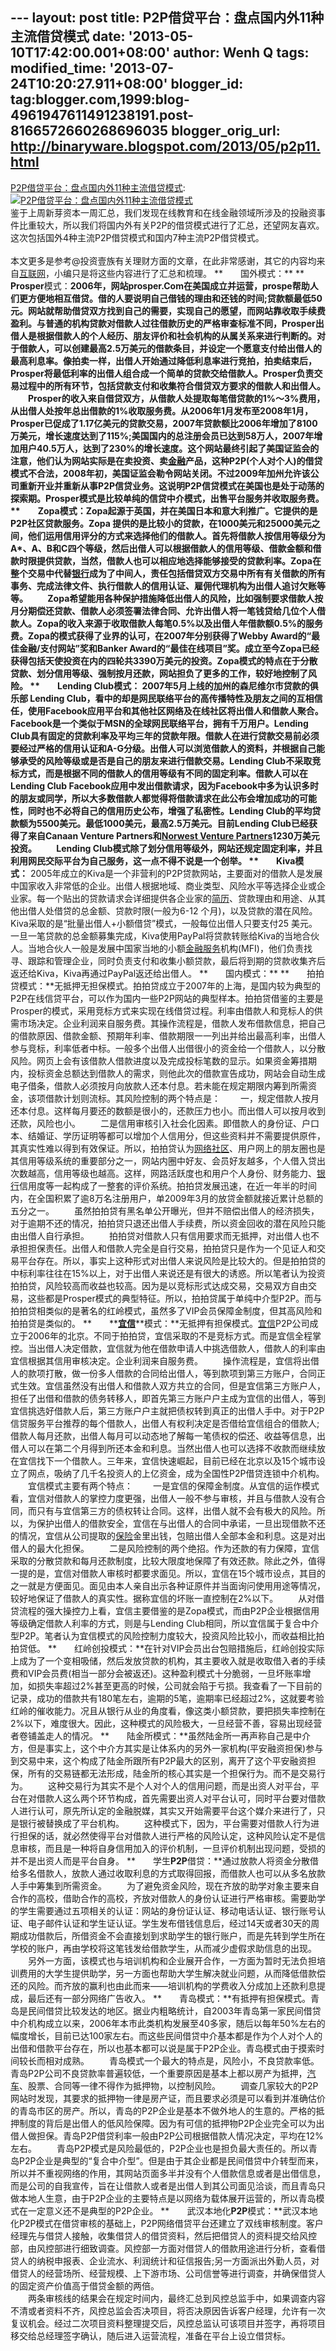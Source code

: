 --- layout: post title: P2P借贷平台：盘点国内外11种主流借贷模式 date:
'2013-05-10T17:42:00.001+08:00' author: Wenh Q tags: modified\_time:
'2013-07-24T10:20:27.911+08:00' blogger\_id:
tag:blogger.com,1999:blog-4961947611491238191.post-8166572660268696035
blogger\_orig\_url: http://binaryware.blogspot.com/2013/05/p2p11.html
---
[P2P借贷平台：盘点国内外11种主流借贷模式](http://news.pedaily.cn/newseed/201305/20130510348279.shtml):
[![P2P借贷平台：盘点国内外11种主流借贷模式](http://pic.pedaily.cn/201301/20130124@17056.jpg)](http://news.pedaily.cn/newseed/201305/20130510348279.shtml)\
鉴于上周新芽资本一周汇总，我们发现在线教育和在线金融领域所涉及的投融资事件比重较大，所以我们将国内外有关P2P的借贷模式进行了汇总，还望网友喜欢。这次包括国外4种主流P2P借贷模式和国内7种主流P2P借贷模式。\
\
本文更多是参考@投资壹族有关理财方面的文章，在此非常感谢，其它的内容均来自[互联网](http://news.pedaily.cn/industry/%E4%BA%92%E8%81%94%E7%BD%91/)，小编只是将这些内容进行了汇总和梳理。
**　　国外模式：**
**　　****Prosper****模式：**2006年，网站prosper.Com在美国成立并运营，prospe帮助人们更方便地相互借贷。借的人要说明自己借钱的理由和还钱的时间;贷款额最低50元。网站就帮助借贷双方找到自己的需要，实现自己的愿望，而网站靠收取手续费盈利。与普通的机构贷款对借款人过往借款历史的严格审查标准不同，Prosper出借人是根据借款人的个人经历、朋友评价和社会机构的从属关系来进行判断的。对于借款人，可以创建最高2.5万美元的借款条目，并设定一个愿意支付给出借人的最高利息率。像拍卖一样，出借人开始通过降低利息率进行竞拍，拍卖结束后，Prosper将最低利率的出借人组合成一个简单的贷款交给借款人。Prosper负责交易过程中的所有环节，包括贷款支付和收集符合借贷双方要求的借款人和出借人。
　　Prosper的收入来自借贷双方，从借款人处提取每笔借贷款的1%～3%费用，从出借人处按年总出借款的1%收取服务费。从2006年1月发布至2008年1月，Prosper已促成了1.17亿美元的贷款交易，2007年贷款额比2006年增加了8100万美元，增长速度达到了115%;美国国内的总注册会员已达到58万人，2007年增加用户40.5万人，达到了230%的增长速度。这个网站最终引起了美国证监会的注意，他们认为网站实际是在卖投资、卖[金融](http://news.pedaily.cn/industry/%E9%87%91%E8%9E%8D/)产品，这种P2P(个人对个人)的借贷模式不合法，2008年初，美国证监会勒令网站关闭。不过2009年加州允许该公司重新开业并重新从事P2P信贷业务。这说明P2P信贷模式在美国也是处于动荡的探索期。Prosper模式是比较单纯的信贷中介模式，出售平台服务并收取服务费。
**　　****Zopa****模式：**Zopa起源于英国，并在美国日本和意大利推广。它提供的是P2P社区贷款服务。Zopa
提供的是比较小的贷款，在1000美元和25000美元之间，他们运用信用评分的方式来选择他们的借款人。首先将借款人按信用等级分为A\*、A、B和C四个等级，然后出借人可以根据借款人的信用等级、借款金额和借款时限提供贷款，当然，借款人也可以相应地选择能够接受的贷款利率。Zopa在整个交易中代替[银行](http://news.pedaily.cn/industry/%E9%93%B6%E8%A1%8C/)成为了中间人，责任包括借贷双方交易中所有有关借款的所有事务、完成法律文件、执行借款人的信用认证、雇佣代理机构为出借人追讨欠账等等。
　　Zopa希望能用各种保护措施降低出借人的风险，比如强制要求借款人按月分期偿还贷款、借款人必须签署法律合同、允许出借人将一笔钱贷给几位个人借款人。Zopa的收入来源于收取借款人每笔0.5%以及出借人年借款额0.5%的服务费。Zopa的模式获得了业界的认可，在2007年分别获得了Webby
Award的“最佳金融/支付网站”奖和Banker
Award的“最佳在线项目”奖。成立至今Zopa已经获得包括天使投资在内的四轮共3390万美元的投资。Zopa模式的特点在于分散贷款、划分信用等级、强制按月还款，网站担负了更多的工作，较好地控制了风险。
**　　****Lending
Club****模式：** 2007年5月上线的加州的森尼维尔市贷款的俱乐部 Lending
Club，看中的却是网民联络平台的高传播特性及朋友之间的互相信任，使用Facebook应用平台和其他社区网络及在线社区将出借人和借款人聚合。Facebook是一个类似于MSN的全球网民联络平台，拥有千万用户。Lending
Club具有固定的贷款利率及平均三年的贷款年限。借款人在进行贷款交易前必须要经过严格的信用认证和A-G分级。出借人可以浏览借款人的资料，并根据自己能够承受的风险等级或是否是自己的朋友来进行借款交易。Lending
Club不采取竞标方式，而是根据不同的借款人的信用等级有不同的固定利率。借款人可以在Lending
Club
Facebook应用中发出借款请求，因为Facebook中多为认识多时的朋友或同学，所以大多数借款人都觉得将借款请求在此公布会增加成功的可能性，同时也不必将自己的信用历史公布，增强了私密性。Lending
Club的平均贷款额为5500美元。最低1000美元，最高2.5万美元。目前Lending
Club已经获得了来自Canaan Venture Partners和[Norwest Venture
Partners](http://zdb.pedaily.cn/company/NVP/)1230万美元投资。
　　Lending
Club模式除了划分信用等级外，网站还规定固定利率，并且利用网民交际平台为自己服务，这一点不得不说是一个创举。
**　　****Kiva****模式：** 2005年成立的Kiva是一个非营利的P2P贷款网站，主要面对的借款人是发展中国家收入非常低的企业。出借人根据地域、商业类型、风险水平等选择企业或企业家。每一个贴出的贷款请求会详细提供各企业家的[简历](http://zdb.pedaily.cn/people/%E7%AE%80%E5%8E%86/)、贷款理由和用途、从其他出借人处借贷的总金额、贷款时限(一般为6-12
个月)，以及贷款的潜在风险。Kiva采取的是“批量出借人+小额借贷”模式，一般每位出借人只要支付25
美元。一旦一笔贷款的总金额募集完成，Kiva使用PayPal将贷款转账给Kiva的当地合伙人。当地合伙人一般是发展中国家当地的小额[金融服务](http://news.pedaily.cn/industry/%E9%87%91%E8%9E%8D%E6%9C%8D%E5%8A%A1/)机构(MFI)，他们负责找寻、跟踪和管理企业，同时负责支付和收集小额贷款，最后将到期的贷款收集齐后返还给Kiva，Kiva再通过PayPal返还给出借人。
**　　国内模式：**
**　　拍拍贷模式：**无抵押无担保模式。拍拍贷成立于2007年的上海，是国内较为典型的P2P在线信贷平台，可以作为国内一些P2P网站的典型样本。拍拍贷借鉴的主要是Prosper的模式，采用竞标方式来实现在线借贷过程。利率由借款人和竞标人的供需市场决定。企业利润来自服务费。其操作流程是，借款人发布借款信息，把自己的借款原因、借款金额、预期年利率、借款期限一一列出并给出最高利率，出借人参与竞标，利率低者中标。一般多个出借人出借很小的资金给一个借款人，以分散风险。网页上会有该借款人借款进度以及完成投标笔数的显示。如果资金筹措期内，投标资金总额达到借款人的需求，则他此次的借款宣告成功，网站会自动生成电子借条，借款人必须按月向放款人还本付息。若未能在规定期限内筹到所需资金，该项借款计划则流标。其风险控制的两个特点是：
　　一，规定借款人按月还本付息。这样每月要还的数额是很小的，还款压力也小。而出借人可以按月收到还款，风险也小。
　　二是信用审核引入社会化因素。即借款人的身份证、户口本、结婚证、学历证明等都可以增加个人信用分，但这些资料并不需要提供原件，其真实性难以得到有效保证。所以，拍拍贷认为[网络社区](http://news.pedaily.cn/industry/%E7%BD%91%E7%BB%9C%E7%A4%BE%E5%8C%BA/)、用户网上的朋友圈也是其信用等级系统的重要部分之一，网站内圈中好友、会员好友越多，个人借入贷出次数越高，信用等级也越高。这样，网路活跃度也和用户个人身份、财务能力、[银行](http://news.pedaily.cn/industry/%E9%93%B6%E8%A1%8C/)信用度等一起构成了一整套的评价系统。拍拍贷发展迅速，在近一年半的时间内，在全国积累了逾8万名注册用户，单2009年3月的放贷金额就接近累计总额的五分之一。
　　虽然拍拍贷有黑名单公开曝光，但并不赔偿出借人的经济损失，对于逾期不还的情况，拍拍贷只退还出借人手续费，所以资金回收的潜在风险只能由出借人自行承担。
　　拍拍贷对借款人只有信用要求而无抵押，对出借人也不承担担保责任。出借人和借款人完全是自行交易，拍拍贷只是作为一个见证人和交易平台存在。所以，事实上这种形式对出借人来说风险是比较大的。但是拍拍贷的中标利率往往在15%以上，对于出借人来说还是有很大的诱惑。所以笔者认为投资拍拍贷，风险较高而收益也较高。因为是以竞标形式达成交易，交易双方自由交易，这些都是Prosper模式的典型特征。所以，拍拍贷属于单纯中介型P2P。而与拍拍贷相类似的是著名的红岭模式，虽然多了VIP会员保障金制度，但其高风险和拍拍贷是类似的。
**　　**[**宜信**](http://zdb.pedaily.cn/Enterprise/%E5%AE%9C%E4%BF%A1/)**模式：**无抵押有担保模式。[宜信](http://zdb.pedaily.cn/Enterprise/%E5%AE%9C%E4%BF%A1/)P2P公司成立于2006年的北京。不同于拍拍贷，宜信采取的不是竞标方式。而是宜信全程掌控。当出借人决定借款，宜信就为他在借款申请人中挑选借款人，借款人的利率由宜信根据其信用审核决定。企业利润来自服务费。
　　操作流程是，宜信将出借人的款项打散，做一份多人借款的合同给出借人，等到款项到第三方账户，合同正式生效。宜信虽然没有出借人和借款人双方共立的合同，但是宜信第三方账户人，担任了出借和借款的债务转移人，即首先第三方账户户主成为宜信的出借人，等到宜信挑选好借款人后，第三方账户户主就把债权转到真正的出借人手中。对于P2P信贷服务平台推荐的每个借款人，出借人有权利决定是否借给宜信组合的借款人;借款人每月还款，出借人每月可以动态地了解每一笔债权的偿还、收益等信息，出借人可以在第二个月得到所还本金和利息。当然出借人也可以选择不收款而继续放在宜信找下一个借款人。三年来，宜信快速崛起，目前已经在北京以及15个城市设立了网点，吸纳了几千名投资人的上亿资金，成为全国性P2P借贷连锁中介机构。
　　宜信模式主要有两个特点：
　　一是宜信的保障金制度。从宜信的运作模式看，宜信对借款人的掌控力度更强，出借人一般不参与审核，并且与借款人没有合同，而只有与宜信第三方的债权转让合同。这样，出借人就不会有极大的风险。所以，为保护出借人的借款安全，宜信在与出借人的合同中承诺，一旦出现借款不还的情况，宜信从公司提取的[保险](http://news.pedaily.cn/industry/%E4%BF%9D%E9%99%A9/)金里出钱，包赔出借人全部本金和利息。这是对出借人的最大化担保。
　　二是风险控制的两个绝招。作为还款的有力保障，宜信采取的分散贷款和每月还款制度，比较大限度地保障了有效还款。除此之外，值得一提的是，宜信对借款人审核时都要求面见。所以，宜信在15个城市设点，其目的之一就是方便面见。面见由本人亲自出示各种证原件并当面询问使用用途等情况，较好地保证了借款人的真实性。据称宜信的坏账一直控制在2%以下。
　　从对借贷流程的强大操控力上看，宜信主要借鉴的是Zopa模式，而由P2P企业根据信用等级确定借款人利率的方式，则是与Lending
Club相同，所以宜信属于复合中介型P2P。笔者认为宜信模式的风险控制力度较大，投资风险比较小，而收益相比拍拍贷低。
**　　红岭创投模式：**在针对VIP会员出台包赔措施后，红岭创投实际上成为了一个变相吸储，然后发放贷款的机构，其主要收入就是收取借入者的手续费和VIP会员费(相当一部分会被返还)。这种盈利模式十分脆弱，一旦坏账率增加，如损失率超过2%甚至更高的时候，公司就会陷于亏损。我查看了一下目前的记录，成功的借款共有180笔左右，逾期的5笔，逾期率已经超过2%，这就要考验红岭的催收能力。况且从银行从业的角度看，像这类小额贷款，要把损失率控制在2%以下，难度很大。因此，这种模式的风险极大，一旦经营不善，容易出现经营者卷铺盖走人的情况。
**　　陆金所模式：**虽然陆金所一再声称自己是中介方，但是事实上，这个中介方其实是让体系内的另外一家机构(平安融资担保)参与到交易中来，这个构成了陆金所跟所有P2P最大的区别，离开了这个平安融资担保，所有的交易链都无法形成，陆金所的核心其实是一个担保行为。而不是交易行为。
　　这种交易行为其实不是个人对个人的信用问题，而是出资人对平台，平台在对借款人这么两个环节构成，首先需要出资人对平台认可，同时平台要对借款人进行认可，原先所认定的金融脱媒，其实又开始需要平台这个媒介来进行了，只是银行被替换成了平台机构。
　　这种模式下，因为，平台需要对借款人行为进行担保的话，就必然使得平台对借款人进行严格的风险认定，这种风险认定不是信息审核，而且是一种将自身信用加入的评价机制，一旦评价机制出现问题，受损的并不是出资人而是平台自身。
**　　学生****P2P****借贷：**通过放款人将资金分散借给多名借款人，放款人通过收取利息的方式取得回报，而借款人也可以从多名放款人手中筹集到所需资金。
　　为了避免资金风险，现在齐放的助学对象主要来自合作的高校，借助合作的高校，齐放对借款人的身份认证进行严格审核。需要助学的学生需要通过五项相关的认证：网站的身份证认证、移动电话认证、银行账号认证、电子邮件认证和学生证认证。学生发布借钱信息后，经过14天或者30天的周期成功借款后，所借资金不会直接划到求助学生的银行账户，而是先转到学生所在学校的账户，再由学校将这笔钱发给借款学生，从而减少虚假求助信息的出现。
　　另外一方面，该模式也与培训机构和企业展开合作，一方面为暂时无法负担培训费用的大学生提供助学，另一方面也帮助大学生解决就业问题，从而降低借款偿还的风险。而齐放的赢利也由此而来——培训机构的学费收入分成加上还款利息提成，最后还有一部分网络广告收入。
**　　青岛模式：**有抵押有担保模式。青岛是民间借贷比较发达的地区。据业内粗略统计，自2003年青岛第一家民间借贷中介机构成立以来，2006年本市此类机构发展至40多家，随后以每年50%左右的幅度增长，目前已达100家左右。而这些民间借贷中介基本都是作为个人对个人的出借和借款平台存在，所以也基本都可以说是属于P2P企业。青岛模式由于摸索时间较长而相对成熟。
　　青岛模式一个最大的特点是，风险小，不良贷款率低。青岛P2P公司不良贷款率普遍较低，一个重要原因是基本上都以房产为抵押，[汽车](http://news.pedaily.cn/industry/%E6%B1%BD%E8%BD%A6/)、股票、合同等一律不得作为抵押物，以控制风险。
　　调查几家较大的P2P网站时发现，其要求的抵押物一律是房产证，而且要求必须是可以看到并准确估价的青岛市区的房产。所以，青岛的P2P企业是基本不做外地人的生意的。严格的抵押制度的背后是出借人的低风险保障。因为有可信的抵押物P2P企业完全可以为出借人做担保。青岛P2P借贷利率一般由P2P公司根据借款人情况决定，平均在12%左右。
　　青岛P2P模式是风险最低的，P2P企业也是担负最大责任的。所以青岛P2P企业是典型的“复合中介型”。但是由于其企业都是民间借贷中介转型而来，所以并不重视网络的作用，其网站页面多半并没有个人借款信息或者是出借信息，而是公司的自我宣传，旨在让借款人或者是出借人到其公司面见洽谈，而且青岛只做本地人生意，由于P2P企业的主要特点是以网络为载体展开运营的，所以青岛模式在一定意义还不是典型的P2P企业。
**　　武汉本地化****P2P****模式：**武汉本地化P2P模式在借贷审核的基础上，P2P网络借贷平台还建立了双线审核制度。客户经理先与借贷人接触，收集借贷人的借贷资料，然后把借贷人的资料提交给风控部，由风控部进行细致调查。风控部一方面对借贷人的借款用途进行分析，查看借贷人的纳税申报表、企业流水、利润统计和征信报告;另一方面派出外勤人员，对借贷人的经营场所、经营规模、上下游市场、公司信誉等进行调查，并确保借贷人的固定资产价值高于借贷金额的两倍。
\
　　两条审核线的结果会在规定时间内，最终汇总到风控总监手中，如果调查内容不清或者资料不齐，风控总监会否决项目，将否决原因告诉客户经理，允许有一次复议机会。经过二次项目资料整理提交后，风控总监认可该项目并签字，再将项目移交给总经理签字确认，随后进入运营流程，准备在平台上设立借贷标。
